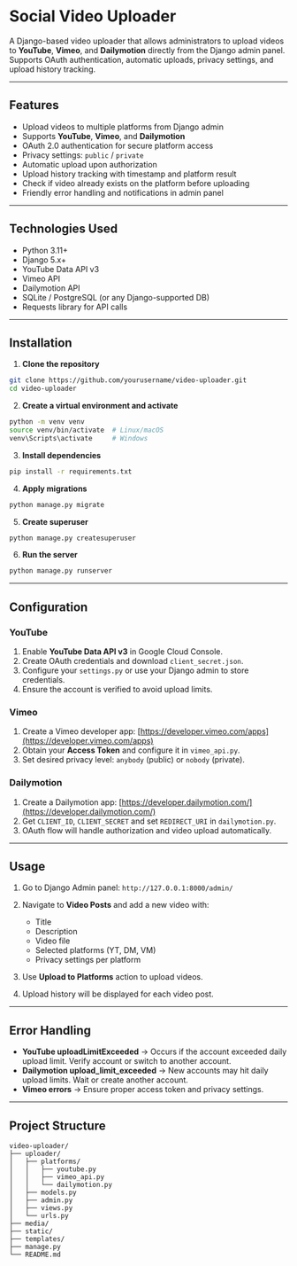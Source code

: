 # Social Video Uploader

A Django-based video uploader that allows administrators to upload videos to **YouTube**, **Vimeo**, and **Dailymotion** directly from the Django admin panel. Supports OAuth authentication, automatic uploads, privacy settings, and upload history tracking.

---

## Features

* Upload videos to multiple platforms from Django admin
* Supports **YouTube**, **Vimeo**, and **Dailymotion**
* OAuth 2.0 authentication for secure platform access
* Privacy settings: `public` / `private`
* Automatic upload upon authorization
* Upload history tracking with timestamp and platform result
* Check if video already exists on the platform before uploading
* Friendly error handling and notifications in admin panel

---

## Technologies Used

* Python 3.11+
* Django 5.x+
* YouTube Data API v3
* Vimeo API
* Dailymotion API
* SQLite / PostgreSQL (or any Django-supported DB)
* Requests library for API calls

---

## Installation

1. **Clone the repository**

```bash
git clone https://github.com/yourusername/video-uploader.git
cd video-uploader
```

2. **Create a virtual environment and activate**

```bash
python -m venv venv
source venv/bin/activate  # Linux/macOS
venv\Scripts\activate     # Windows
```

3. **Install dependencies**

```bash
pip install -r requirements.txt
```

4. **Apply migrations**

```bash
python manage.py migrate
```

5. **Create superuser**

```bash
python manage.py createsuperuser
```

6. **Run the server**

```bash
python manage.py runserver
```

---

## Configuration

### YouTube

1. Enable **YouTube Data API v3** in Google Cloud Console.
2. Create OAuth credentials and download `client_secret.json`.
3. Configure your `settings.py` or use your Django admin to store credentials.
4. Ensure the account is verified to avoid upload limits.

### Vimeo

1. Create a Vimeo developer app: [https://developer.vimeo.com/apps](https://developer.vimeo.com/apps)
2. Obtain your **Access Token** and configure it in `vimeo_api.py`.
3. Set desired privacy level: `anybody` (public) or `nobody` (private).

### Dailymotion

1. Create a Dailymotion app: [https://developer.dailymotion.com/](https://developer.dailymotion.com/)
2. Get `CLIENT_ID`, `CLIENT_SECRET` and set `REDIRECT_URI` in `dailymotion.py`.
3. OAuth flow will handle authorization and video upload automatically.

---

## Usage

1. Go to Django Admin panel: `http://127.0.0.1:8000/admin/`
2. Navigate to **Video Posts** and add a new video with:

   * Title
   * Description
   * Video file
   * Selected platforms (YT, DM, VM)
   * Privacy settings per platform
3. Use **Upload to Platforms** action to upload videos.
4. Upload history will be displayed for each video post.

---

## Error Handling

* **YouTube uploadLimitExceeded** → Occurs if the account exceeded daily upload limit. Verify account or switch to another account.
* **Dailymotion upload\_limit\_exceeded** → New accounts may hit daily upload limits. Wait or create another account.
* **Vimeo errors** → Ensure proper access token and privacy settings.

---

## Project Structure

```
video-uploader/
├── uploader/
│   ├── platforms/
│   │   ├── youtube.py
│   │   ├── vimeo_api.py
│   │   └── dailymotion.py
│   ├── models.py
│   ├── admin.py
│   ├── views.py
│   └── urls.py
├── media/
├── static/
├── templates/
├── manage.py
└── README.md
```

